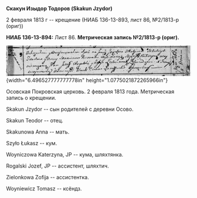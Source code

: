 **Скакун Изыдор Тодоров (Skakun Jzydor)**

2 февраля 1813 г -- крещение (НИАБ 136-13-893, лист 86, №2/1813-р
(ориг))

**НИАБ 136-13-894:** Лист 86. **Метрическая запись №2/1813-р (ориг).**

![](./media/7698ca0277b58d5adba8b665979dd8a68d0785a8.png){width="6.496527777777778in"
height="1.0775021872265966in"}

Осовская Покровская церковь. 2 февраля 1813 года. Метрическая запись о
крещении.

Skakun Jzydor -- сын родителей с деревни Осовo.

Skakun Teodor -- отец.

Skakunowa Anna -- мать.

Szyło Łukasz -- кум.

Woyniczowa Katerzyna, JP -- кума, шляхтянка.

Rogalski Jozef, JP -- ассистент, шляхтич.

Zielonkowa Zofija -- ассистентка.

Woyniewicz Tomasz -- ксёндз.
